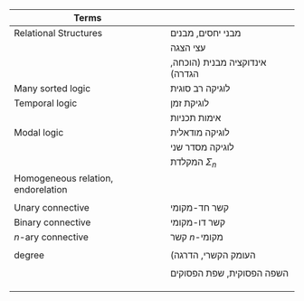 
| Terms                              |                                |
| ---------------------------------- | ------------------------------ |
| Relational Structures              | מבני יחסים, מבנים              |
|                                    | עצי הצגה                       |
|                                    | אינדוקציה מבנית (הוכחה, הגדרה) |
| Many sorted logic                  | לוגיקה רב סוגית                |
| Temporal logic                     | לוגיקת זמן                     |
|                                    | אימות תכניות                   |
| Modal logic                        | לוגיקה מודאלית                 |
|                                    | לוגיקה מסדר שני                |
|                                    | המקלדת $\Sigma_{n}$            |
| Homogeneous relation, endorelation |                                |
|                                    |                                |
| Unary connective                   | קשר חד-מקומי                   |
| Binary connective                  | קשר דו-מקומי                   |
| $n$-ary connective                 | קשר $n$-מקומי                  |
|                                    |                                |
| degree                             | (העומק הקשרי, הדרגה            |
|                                    |                                |
|                                    | השפה הפסוקית, שפת הפסוקים      |
|                                    |                                |
|                                    |                                |
|                                    |                                |
